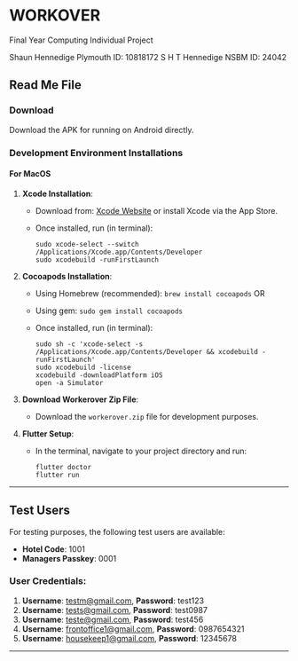 # WORKOVER
Final Year Computing Individual Project

Shaun Hennedige Plymouth ID: 10818172
S H T Hennedige NSBM ID: 24042

## Read Me File

### Download
Download the APK for running on Android directly.

### Development Environment Installations

#### For MacOS
1. **Xcode Installation**:
   - Download from: [Xcode Website](https://developer.apple.com/xcode/) or install Xcode via the App Store.
   - Once installed, run (in terminal):

     ```
     sudo xcode-select --switch /Applications/Xcode.app/Contents/Developer
     sudo xcodebuild -runFirstLaunch
     ```

2. **Cocoapods Installation**:
   - Using Homebrew (recommended): `brew install cocoapods`
     OR
   - Using gem: `sudo gem install cocoapods`
   - Once installed, run (in terminal):

     ```
     sudo sh -c 'xcode-select -s /Applications/Xcode.app/Contents/Developer && xcodebuild -runFirstLaunch'
     sudo xcodebuild -license
     xcodebuild -downloadPlatform iOS
     open -a Simulator
     ```
     
3. **Download Workerover Zip File**:
   - Download the `workerover.zip` file for development purposes.
  
4. **Flutter Setup**:
   - In the terminal, navigate to your project directory and run:

     ```
     flutter doctor
     flutter run
     ```



---

## Test Users

For testing purposes, the following test users are available:

- **Hotel Code**: 1001
- **Managers Passkey**: 0001

### User Credentials:

1. **Username**: testm@gmail.com, **Password**: test123
2. **Username**: tests@gmail.com, **Password**: test0987
3. **Username**: teste@gmail.com, **Password**: test456
4. **Username**: frontoffice1@gmail.com, **Password**: 0987654321
5. **Username**: housekeep1@gmail.com, **Password**: 12345678

--- 

